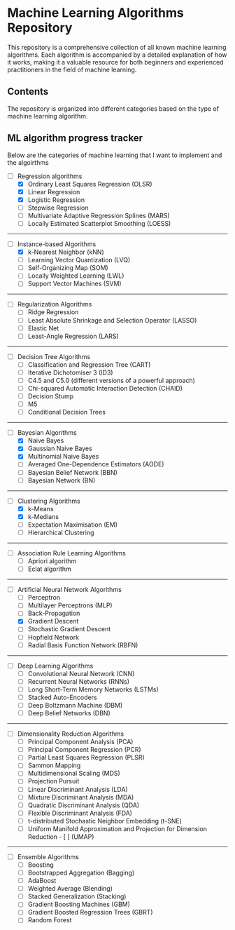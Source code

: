 # Machine Learning Algorithms Repository
This repository is a comprehensive collection of all known machine learning algorithms. Each algorithm is accompanied by a detailed explanation of how it works, making it a valuable resource for both beginners and experienced practitioners in the field of machine learning.

## Contents
The repository is organized into different categories based on the type of machine learning algorithm.

## ML algorithm progress tracker

Below are the categories of machine learning that I want to implement and the algoirthms

- [ ] Regression algorithms
  - [x] Ordinary Least Squares Regression (OLSR)
  - [x] Linear Regression
  - [x] Logistic Regression
  - [ ] Stepwise Regression
  - [ ] Multivariate Adaptive Regression Splines (MARS)
  - [ ] Locally Estimated Scatterplot Smoothing (LOESS)

---
- [ ] Instance-based Algorithms
  - [x] k-Nearest Neighbor (kNN)
  - [ ] Learning Vector Quantization (LVQ)
  - [ ] Self-Organizing Map (SOM)
  - [ ] Locally Weighted Learning (LWL)
  - [ ] Support Vector Machines (SVM)

--- 

- [ ] Regularization Algorithms
  - [ ] Ridge Regression
  - [ ] Least Absolute Shrinkage and Selection Operator (LASSO)
  - [ ] Elastic Net
  - [ ] Least-Angle Regression (LARS)

---

- [ ] Decision Tree Algorithms
  - [ ] Classification and Regression Tree (CART)
  - [ ] Iterative Dichotomiser 3 (ID3)
  - [ ] C4.5 and C5.0 (different versions of a powerful approach)
  - [ ] Chi-squared Automatic Interaction Detection (CHAID)
  - [ ] Decision Stump
  - [ ] M5
  - [ ] Conditional Decision Trees

--- 

- [ ] Bayesian Algorithms
  - [x] Naive Bayes
  - [x] Gaussian Naive Bayes
  - [x] Multinomial Naive Bayes
  - [ ] Averaged One-Dependence Estimators (AODE)
  - [ ] Bayesian Belief Network (BBN)
  - [ ] Bayesian Network (BN)

---

- [ ] Clustering Algorithms
  - [x] k-Means
  - [x] k-Medians
  - [ ] Expectation Maximisation (EM)
  - [ ] Hierarchical Clustering

---

- [ ] Association Rule Learning Algorithms
  - [ ] Apriori algorithm
  - [ ] Eclat algorithm

--- 

- [ ] Artificial Neural Network Algorithms
  - [ ] Perceptron
  - [ ] Multilayer Perceptrons (MLP)
  - [ ] Back-Propagation
  - [x] Gradient Descent
  - [ ] Stochastic Gradient Descent
  - [ ] Hopfield Network
  - [ ] Radial Basis Function Network (RBFN)

--- 

- [ ] Deep Learning Algorithms
  - [ ] Convolutional Neural Network (CNN)
  - [ ] Recurrent Neural Networks (RNNs)
  - [ ] Long Short-Term Memory Networks (LSTMs)
  - [ ] Stacked Auto-Encoders
  - [ ] Deep Boltzmann Machine (DBM)
  - [ ] Deep Belief Networks (DBN)

---

- [ ] Dimensionality Reduction Algorithms
  - [ ] Principal Component Analysis (PCA)
  - [ ] Principal Component Regression (PCR)
  - [ ] Partial Least Squares Regression (PLSR)
  - [ ] Sammon Mapping
  - [ ] Multidimensional Scaling (MDS)
  - [ ] Projection Pursuit
  - [ ] Linear Discriminant Analysis (LDA)
  - [ ] Mixture Discriminant Analysis (MDA)
  - [ ] Quadratic Discriminant Analysis (QDA)
  - [ ] Flexible Discriminant Analysis (FDA)
  - [ ] t-distributed Stochastic Neighbor Embedding (t-SNE)
  - [ ] Uniform Manifold Approximation and Projection for Dimension   Reduction - [ ] (UMAP)

--- 

- [ ] Ensemble Algorithms
  - [ ] Boosting
  - [ ] Bootstrapped Aggregation (Bagging)
  - [ ] AdaBoost
  - [ ] Weighted Average (Blending)
  - [ ] Stacked Generalization (Stacking)
  - [ ] Gradient Boosting Machines (GBM)
  - [ ] Gradient Boosted Regression Trees (GBRT)
  - [ ] Random Forest